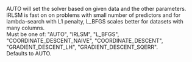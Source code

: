 AUTO will set the solver based on given data and the other parameters.  
IRLSM is fast on on problems with small number of predictors and for lambda-search with L1 penalty, L_BFGS scales better for datasets with many columns.  
Must be one of: "AUTO", "IRLSM", "L_BFGS", "COORDINATE_DESCENT_NAIVE", "COORDINATE_DESCENT", "GRADIENT_DESCENT_LH", "GRADIENT_DESCENT_SQERR".  
Defaults to AUTO.